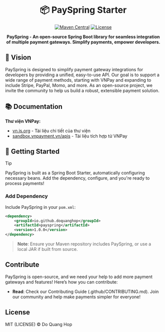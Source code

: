<div align="center">

# 📦 PaySpring Starter

[![Maven Central](https://img.shields.io/maven-central/v/io.github.doquanghop/PaySpring)](https://mvnrepository.com/artifact/com.example/vnpay-spring-boot-starter)
[![License](https://img.shields.io/badge/license-MIT-blue)](https://github.com/doquanghop/PaySpring/blob/main/LICENSE)

**PaySpring - An open-source Spring Boot library for seamless integration of multiple payment gateways. Simplify payments, empower developers.**

</div>

## 🌟 Vision
PaySpring is designed to simplify payment gateway integrations for developers by providing a unified, easy-to-use API. Our goal is to support a wide range of payment methods, starting with VNPay and expanding to include Stripe, PayPal, Momo, and more. As an open-source project, we invite the community to help us build a robust, extensible payment solution.

## 📚 Documentation

**Thư viện VNPay:**
- [vn.js.org](#) - Tài liệu chi tiết của thư viện
- [sandbox.vnpayment.vn/apis](https://sandbox.vnpayment.vn/apis) - Tài liệu tích hợp từ VNPay

## 🚀 Getting Started

> [!TIP]
> PaySpring is built as a Spring Boot Starter, automatically configuring necessary beans. Add the dependency, configure, and you're ready to process payments!


### Add Dependency
Include PaySpring in your `pom.xml`:

```xml
<dependency>
    <groupId>io.github.doquanghop</groupId>
    <artifactId>payspring</artifactId>
    <version>1.0.0</version>
</dependency>
```

> **Note**: Ensure your Maven repository includes PaySpring, or use a local JAR if built from source.


## Contribute

PaySpring is open-source, and we need your help to add more payment gateways and features! Here’s how you can contribute:

- **Read**: Check our Contributing Guide (.github/CONTRIBUTING.md).
Join our community and help make payments simpler for everyone!

## License

MIT (LICENSE) © Do Quang Hop

